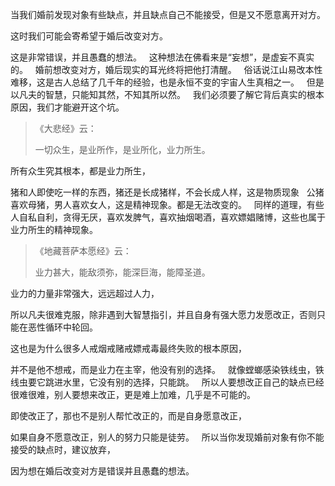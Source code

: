 当我们婚前发现对象有些缺点，并且缺点自己不能接受，但是又不愿意离开对方。

这时我们可能会寄希望于婚后改变对方。

这是非常错误，并且愚蠢的想法。
&nbsp;
这种想法在佛看来是“妄想”，是虚妄不真实的。
&nbsp;
婚前想改变对方，婚后现实的耳光终将把他打清醒。
&nbsp;
俗话说江山易改本性难移，这是古人总结了几千年的经验，也是永恒不变的宇宙人生真相之一。
&nbsp;
但是以凡夫的智慧，只能知其然，不知其所以然。
&nbsp;
我们必须要了解它背后真实的根本原因，我们才能避开这个坑。

> 《大悲经》云： 
> 
> 一切众生，是业所作，是业所化，业力所生。

所有众生究其根本，都是业力所生，

猪和人即使吃一样的东西，猪还是长成猪样，不会长成人样，这是物质现象
&nbsp;
公猪喜欢母猪，男人喜欢女人，这是精神现象。都是无法改变的。
&nbsp;
同样的道理，有些人自私自利，贪得无厌，喜欢发脾气，喜欢抽烟喝酒，喜欢嫖娼赌博，这些也属于业力所生的精神现象。

> 《地藏菩萨本愿经》云：
> 
>  业力甚大，能敌须弥，能深巨海，能障圣道。

业力的力量非常强大，远远超过人力，

所以凡夫很难克服，除非遇到大智慧指引，并且自身有强大愿力发愿改正，否则只能在恶性循环中轮回。

这也是为什么很多人戒烟戒赌戒嫖戒毒最终失败的根本原因，

并不是他不想戒，而是业力在主宰，他没有别的选择。
&nbsp;
就像螳螂感染铁线虫，铁线虫要它跳进水里，它没有别的选择，只能跳。
&nbsp;
所以人要想改正自己的缺点已经很难很难，别人要想来改正，更是难上加难，几乎是不可能的。

即使改正了，那也不是别人帮忙改正的，而是自身愿意改正，

如果自身不愿意改正，别人的努力只能是徒劳。
&nbsp;
所以当你发现婚前对象有你不能接受的缺点时，建议放弃，

因为想在婚后改变对方是错误并且愚蠢的想法。